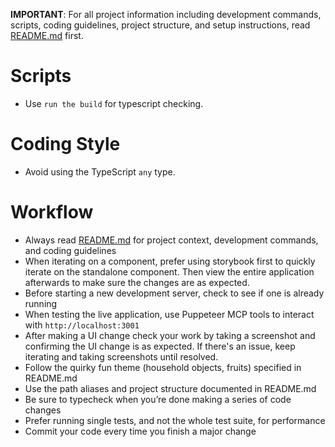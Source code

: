 **IMPORTANT**: For all project information including development commands, scripts, coding guidelines, project structure, and setup instructions, read [README.md](./README.md) first.

# Scripts

- Use `run the build` for typescript checking.

# Coding Style

- Avoid using the TypeScript `any` type.

# Workflow

- Always read [README.md](./README.md) for project context, development commands, and coding guidelines
- When iterating on a component, prefer using storybook first to quickly iterate on the standalone
  component. Then view the entire application afterwards to make sure the changes are as expected.
- Before starting a new development server, check to see if one is already running
- When testing the live application, use Puppeteer MCP tools to interact with `http://localhost:3001`
- After making a UI change check your work by taking a screenshot and confirming the UI change is
  as expected. If there's an issue, keep iterating and taking screenshots until resolved.
- Follow the quirky fun theme (household objects, fruits) specified in README.md
- Use the path aliases and project structure documented in README.md
- Be sure to typecheck when you’re done making a series of code changes
- Prefer running single tests, and not the whole test suite, for performance
- Commit your code every time you finish a major change
